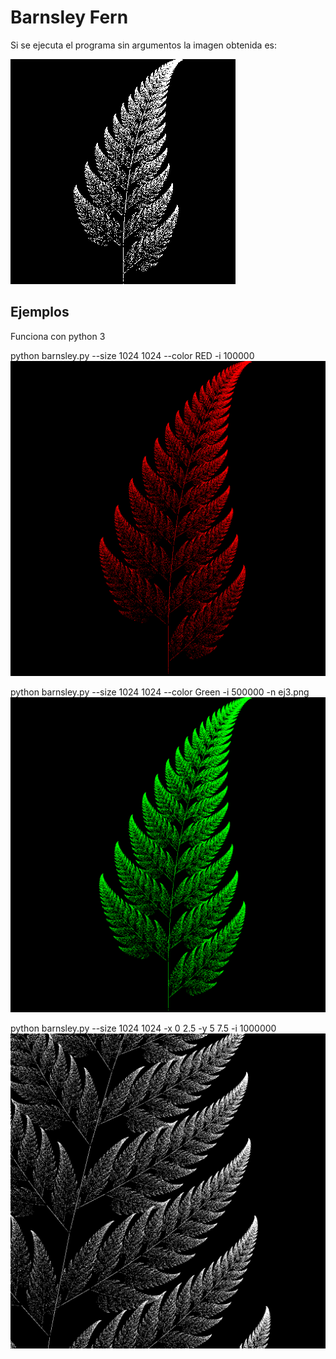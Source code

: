 # Barnsley Fern


Si se ejecuta el programa sin argumentos la imagen obtenida es:

![](https://github.com/Luispapiernik/Fractales/blob/master/Barnsley/Images/barnsley.png)
 
## Ejemplos

Funciona con python 3

python barnsley.py --size 1024 1024 --color RED -i 100000
![](https://github.com/Luispapiernik/Fractales/blob/master/Barnsley/Images/ej2.png)

python barnsley.py --size 1024 1024 --color Green -i 500000 -n ej3.png
![](https://github.com/Luispapiernik/Fractales/blob/master/Barnsley/Images/ej3.png)

python barnsley.py --size 1024 1024 -x 0 2.5 -y 5 7.5 -i 1000000
![](https://github.com/Luispapiernik/Fractales/blob/master/Barnsley/Images/ej4.png)